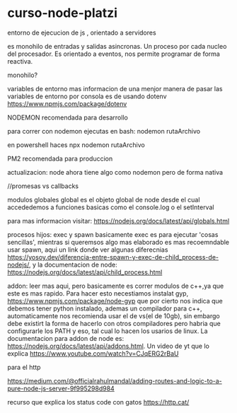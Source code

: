 # curso-node-platzi
entorno de ejecucion de js , orientado a servidores

es monohilo de entradas y salidas asincronas. Un proceso por cada nucleo del procesador.
Es orientado a eventos, nos permite programar de forma reactiva.

monohilo?

variables de entorno
mas informacion de una menjor manera de pasar las variables de entorno por consola es de usando dotenv 
https://www.npmjs.com/package/dotenv

NODEMON
recomendada para desarrollo

para correr con nodemon ejecutas en bash: 
nodemon rutaArchivo 

en powershell haces npx nodemon rutaArchivo

PM2
recomendada para produccion

actualizacion: node ahora tiene algo como nodemon pero de forma nativa


//promesas vs callbacks


modulos globales
global es el objeto global de node desde el cual accededemos a funciones basicas como el console.log o el setInterval

para mas informacion visitar: https://nodejs.org/docs/latest/api/globals.html

procesos hijos:
exec y spawn
basicamente exec es para ejecutar 'cosas sencillas', mientras si queremsos algo mas elaborado es mas recoemndable
usar spawn, aqui un link donde ver algunas diferecnias https://yosoy.dev/diferencia-entre-spawn-y-exec-de-child_process-de-nodejs/, y la documentacion de node: https://nodejs.org/docs/latest/api/child_process.html

addon:
leer mas aqui, pero basicamente es correr modulos de c++,ya que este es mas rapido.
Para hacer esto necestiamos instalat gyp, https://www.npmjs.com/package/node-gyp
que por cierto nos indica que debemos tener python instalado, ademas un compilador para c++, 
automaticamente nos recomienda usar el de vs(el de 10gb), sin embargo debe existirt la forma de hacerlo con
otros compiladores pero habria que configurarle los PATH y eso, tal cual lo hacen los usarios de linux.
La documentacion para addon de node es: https://nodejs.org/docs/latest/api/addons.html. Un video de yt que lo 
explica https://www.youtube.com/watch?v=CJqERG2rBaU


para el http 

https://medium.com/@officialrahulmandal/adding-routes-and-logic-to-a-pure-node-js-server-9f995298d984

recurso que explica los status code con gatos https://http.cat/






